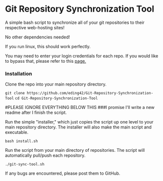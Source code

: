 # Git Repository Synchronization Tool

A simple bash script to synchronize all of your git repositories to their respective web-hosting sites!

No other dependencies needed!

If you run linux, this should work perfectly. 

You may need to enter your login credentials for each repo. If you would like to bypass that, please refer to this [page.](https://gist.github.com/technoweenie/1072829)



### Installation

Clone the repo into your main repository directory. 

`git clone https://github.com/eding42/Git-Repository-Synchronization-Tool`
`cd Git-Repository-Synchronization-Tool`


#PLEASE IGNORE EVERYTHING BELOW THIS
###I promise I'll write a new readme after I finish the script. 

Run the simple "installer," which just copies the script up one level to your main repository directory. The installer will also make the main script and executable. 

`bash install.sh`

Run the script from your main directory of repositories. The script will automatically pull/push each repository. 

`./git-sync-tool.sh`

If any bugs are encountered, please post them to GitHub. 
